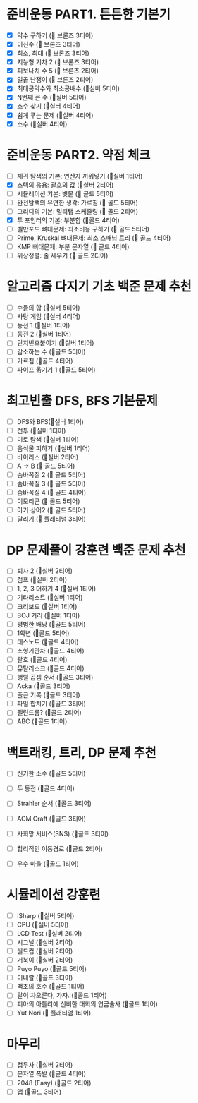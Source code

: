 # 준비운동 PART1. 튼튼한 기본기

- [x] 약수 구하기 (🥉 브론즈 3티어)
- [x] 이진수 (🥉 브론즈 3티어)
- [x] 최소, 최대 (🥉 브론즈 3티어)
- [x] 지능형 기차 2 (🥉 브론즈 3티어)
- [x] 피보나치 수 5 (🥉 브론즈 2티어)
- [x] 일곱 난쟁이 (🥉 브론즈 2티어)
- [x] 최대공약수와 최소공배수 (🥈실버 5티어)
- [x] N번째 큰 수 (🥈실버 5티어)
- [x] 소수 찾기 (🥈실버 4티어)
- [x] 쉽게 푸는 문제 (🥈실버 4티어)
- [x] 소수 (🥈실버 4티어)

# 준비운동 PART2. 약점 체크

- [ ] 재귀 탐색의 기본: 연산자 끼워넣기 (🥈실버 1티어)
- [x] 스택의 응용: 괄호의 값 (🥈실버 2티어)
- [ ] 시뮬레이션 기본: 빗물 (🥇 골드 5티어)
- [ ] 완전탐색의 유연한 생각: 가르침 (🥇 골드 5티어)
- [ ] 그리디의 기본: 멀티탭 스케줄링 (🥇 골드 2티어)
- [x] 투 포인터의 기본: 부분합 (🥇골드 4티어)
- [ ] 벨만포드 뼈대문제: 최소비용 구하기 (🥇 골드 5티어)
- [ ] Prime, Kruskal 뼈대문제: 최소 스패닝 트리 (🥇 골드 4티어)
- [ ] KMP 뼈대문제: 부분 문자열 (🥇 골드 4티어)
- [ ] 위상정렬: 줄 세우기 (🥇 골드 2티어)

# 알고리즘 다지기 기초 백준 문제 추천

- [ ] 수들의 합 (🥈실버 5티어)
- [ ] 사탕 게임 (🥈실버 4티어)
- [ ] 동전 1 (🥈실버 1티어)
- [ ] 동전 2 (🥈실버 1티어)
- [ ] 단지번호붙이기 (🥈실버 1티어)
- [ ] 감소하는 수 (🥇골드 5티어)
- [ ] 가르침 (🥇골드 4티어)
- [ ] 파이프 옮기기 1 (🥇골드 5티어)

# 최고빈출 DFS, BFS 기본문제

- [ ] DFS와 BFS(🥈실버 1티어)
- [ ] 전투 (🥈실버 1티어)
- [ ] 미로 탐색 (🥈실버 1티어)
- [ ] 음식물 피하기 (🥈실버 1티어)
- [ ] 바이러스 (🥈실버 2티어)
- [ ] A → B (🥇 골드 5티어)
- [ ] 숨바꼭질 2 (🥇 골드 5티어)
- [ ] 숨바꼭질 3 (🥇 골드 5티어)
- [ ] 숨바꼭질 4 (🥇 골드 4티어)
- [ ] 이모티콘 (🥇 골드 5티어)
- [ ] 아기 상어2 (🥇 골드 5티어)
- [ ] 달리기 (🏅 플래티넘 3티어)

# DP 문제풀이 강훈련 백준 문제 추천

- [ ] 퇴사 2 (🥈실버 2티어)
- [ ] 점프 (🥈실버 2티어)
- [ ] 1, 2, 3 더하기 4 (🥈실버 1티어)
- [ ] 기타리스트 (🥈실버 1티어)
- [ ] 크리보드 (🥈실버 1티어)
- [ ] BOJ 거리 (🥈실버 1티어)
- [ ] 평범한 배낭 (🥇골드 5티어)
- [ ] 1학년 (🥇골드 5티어)
- [ ] 데스노트 (🥇골드 4티어)
- [ ] 소형기관차 (🥇골드 4티어)
- [ ] 괄호 (🥇골드 4티어)
- [ ] 뮤탈리스크 (🥇골드 4티어)
- [ ] 행렬 곱셈 순서 (🥇골드 3티어)
- [ ] Acka (🥇골드 3티어)
- [ ] 출근 기록 (🥇골드 3티어)
- [ ] 파일 합치기 (🥇골드 3티어)
- [ ] 팰린드롬? (🥇골드 2티어)
- [ ] ABC (🥇골드 1티어)

# 백트래킹, 트리, DP 문제 추천

- [ ] 신기한 소수 (🥇골드 5티어)
- [ ] 두 동전 (🥇골드 4티어)
- [ ] Strahler 순서 (🥇골드 3티어)
- [ ] ACM Craft (🥇골드 3티어)
- [ ] 사회망 서비스(SNS) (🥇골드 3티어)
- [ ] 합리적인 이동경로 (🥇골드 2티어)
- [ ] 우수 마을 (🥇골드 1티어)


# 시뮬레이션 강훈련

- [ ] iSharp (🥈실버 5티어)
- [ ] CPU (🥈실버 5티어)
- [ ] LCD Test (🥈실버 2티어)
- [ ] 시그널 (🥈실버 2티어)
- [ ] 월드컵 (🥈실버 2티어)
- [ ] 거북이 (🥈실버 2티어)
- [ ] Puyo Puyo (🥇골드 5티어)
- [ ] 미네랄 (🥇골드 3티어)
- [ ] 백조의 호수 (🥇골드 1티어)
- [ ] 달이 차오른다, 가자. (🥇골드 1티어)
- [ ] 피아의 아틀리에 신비한 대회의 연금술사 (🥇골드 1티어)
- [ ] Yut Nori (🏅 플래티엄 1티어)

# 마무리

- [ ] 접두사 (🥈실버 2티어)
- [ ] 문자열 폭발 (🥇골드 4티어)
- [ ] 2048 (Easy) (🥇골드 2티어)
- [ ] 앱 (🥇골드 3티어)
